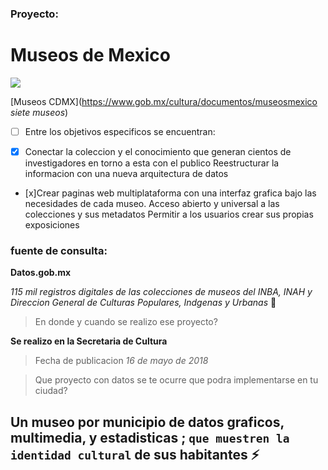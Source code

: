 ###  Proyecto:

# Museos de Mexico

![](/Recursos/MuseosCDMX.jpg)

[Museos CDMX](https://www.gob.mx/cultura/documentos/museosmexico *siete museos*)
  
- [ ] Entre los objetivos especificos se encuentran:

- [x] Conectar la coleccion y el conocimiento que generan cientos de investigadores en torno a esta con el publico
Reestructurar la informacion con una nueva arquitectura de datos

- [x]Crear paginas web multiplataforma con una interfaz grafica bajo las necesidades de cada museo.
Acceso abierto y universal a las colecciones y sus metadatos
Permitir a los usuarios crear sus propias exposiciones


### fuente de consulta:

**Datos.gob.mx**

_115 mil registros digitales de las colecciones de museos del *INBA, INAH y Direccion General de Culturas Populares, Indgenas y Urbanas*_  :star2:

>En donde y cuando se realizo ese proyecto?

**Se realizo en la Secretaria de Cultura**

>Fecha de publicacion
*16 de mayo de 2018*

 > Que proyecto con datos se te ocurre que podra implementarse en tu ciudad?
 
## Un museo por municipio de datos graficos, multimedia, y estadisticas ; `que muestren la identidad cultural` de sus habitantes :zap:

